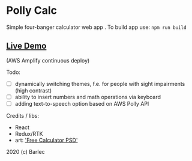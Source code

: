 # Polly Calc

Simple four-banger calculator web app .
To build app use: 
`npm run build`

## [Live Demo](https://master.d3nhrzgp98zmrf.amplifyapp.com/)
(AWS Amplify continuous deploy)

Todo:
- [ ] dynamically switching themes, f.e. for people with sight impairments (high contrast)
- [ ] ability to insert numbers and math operations via keyboard
- [ ] adding text-to-speech option based on AWS Polly API

Credits / libs:
- React
- Redux/RTK
- art: ['Free Calculator PSD'](https://creativetacos.com/free-calculator-psd/)

2020 (c) Barlec